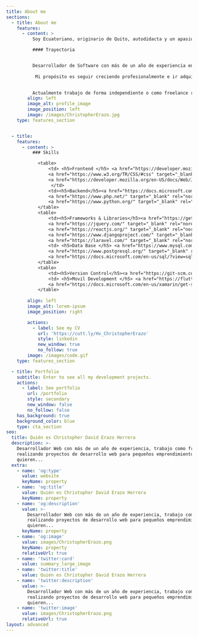 ```yaml
---
title: About me
sections:
  - title: About me
    features:
      - content: >
          Soy Ecuatoriano, originario de Quito, autodidacta y un apasionado por las tecnologías de desarrollo de software que le gusta seguir descubriendo nuevas cosas, hoy en día estoy potenciando mis conocimientos y habilidades en Python JavaScript y React en [Platzi.com](http://platzi.com).

          #### Trayectoria


          Desarrollador de Software con más de un año de experiencia en Desarrollo de Aplicaciones Web. He participado en el desarrollo de aplicaciones móviles con Xamarin.Forms y algunas aplicaciones web usando tecnologías Micrisoft como ASP.NET Core, Framework y MVC. Anterior a esto, adquirí experiencia en el área de Atención al Cliente y Ventas donde puede desarrollar habilidades como trabajar bajo presión, trabajo en equipo, buena actitud y proactividad.
          
           Mi propósito es seguir creciendo profesionalmente e ir adquiriendo experiencia ya sea dentro de una Empresa de Desarrollo de Software o de manera independiente creando mi propia Startup.
          

          Actualmente trabajo de forma independiente o como freelance realizando pequeños proyectos de Desarrollo Web para algunos emprendimientos que desean impulsar sus ideas y dar conocer sus servicios Online.
        align: left
        image_alt: profile_image
        image_position: left
        image: /images/ChristopherErazo.jpg
    type: features_section


  - title:
    features:
      - content: >
          ### Skills

            <table>
                <td> <h5>Frontend </h5> <a href="https://developer.mozilla.org/en-US/docs/Glossary/HTML5" target="_blank" rel="noreferrer"><img src="https://raw.githubusercontent.com/danielcranney/readme-generator/main/public/icons/skills/html5-colored.svg" width="48" height="48" alt="HTML5" /></a>
                <a href="https://www.w3.org/TR/CSS/#css" target="_blank" rel="noreferrer"><img src="https://raw.githubusercontent.com/danielcranney/readme-generator/main/public/icons/skills/css3-colored.svg" width="48" height="48" alt="CSS3" /></a>
                <a href="https://developer.mozilla.org/en-US/docs/Web/JavaScript" target="_blank" rel="noreferrer"><img src="https://raw.githubusercontent.com/danielcranney/readme-generator/main/public/icons/skills/javascript-colored.svg" width="48" height="48" alt="Javascript" /></a>
                 </td>
                <td><h5>Backend</h5><a href="https://docs.microsoft.com/en-us/dotnet/csharp/" target="_blank" rel="noreferrer"><img src="https://raw.githubusercontent.com/danielcranney/readme-generator/main/public/icons/skills/csharp-colored.svg" width="48" height="48" alt="C#" /></a>
                <a href="https://www.php.net/" target="_blank" rel="noreferrer"><img src="https://raw.githubusercontent.com/danielcranney/readme-generator/main/public/icons/skills/php-colored.svg" width="48" height="48" alt="PHP" /></a>
                <a href="https://www.python.org/" target="_blank" rel="noreferrer"><img src="https://raw.githubusercontent.com/danielcranney/readme-generator/main/public/icons/skills/python-colored.svg" width="48" height="48" alt="Python" /></a></td>
            </table>
            <table>
                <td><h5>Frameworks & Libraries</h5><a href="https://getbootstrap.com/" target="_blank" rel="noreferrer"><img src="https://raw.githubusercontent.com/danielcranney/readme-generator/main/public/icons/skills/bootstrap-colored.svg" width="48" height="48" alt="Bootstrap" /></a>
                <a href="https://jquery.com/" target="_blank" rel="noreferrer"><img src="https://raw.githubusercontent.com/danielcranney/readme-generator/main/public/icons/skills/jquery-colored.svg" width="48" height="48" alt="JQuery" /></a>
                <a href="https://reactjs.org/" target="_blank" rel="noreferrer"><img src="https://raw.githubusercontent.com/danielcranney/readme-generator/main/public/icons/skills/react-colored.svg" width="48" height="48" alt="React" /></a><a href="https://dotnet.microsoft.com/en-us/" target="_blank" rel="noreferrer"><img src="https://raw.githubusercontent.com/danielcranney/readme-generator/main/public/icons/skills/dot-net-colored.svg" width="48" height="48" alt=".NET" /></a>
                <a href="https://www.djangoproject.com/" target="_blank" rel="noreferrer"><img src="https://raw.githubusercontent.com/danielcranney/readme-generator/main/public/icons/skills/django-colored.svg" width="48" height="48" alt="Django" /></a>
                <a href="https://laravel.com/" target="_blank" rel="noreferrer"><img src="https://raw.githubusercontent.com/danielcranney/readme-generator/main/public/icons/skills/laravel-colored.svg" width="48" height="48" alt="Lavarel" /></a></td>
                <td> <h5>Data Base </h5> <a href="https://www.mysql.com/" target="_blank" rel="noreferrer"><img src="https://raw.githubusercontent.com/danielcranney/readme-generator/main/public/icons/skills/mysql-colored.svg" width="48" height="48" alt="MySQL" /></a>
                <a href="https://www.postgresql.org/" target="_blank" rel="noreferrer"><img src="https://raw.githubusercontent.com/danielcranney/readme-generator/main/public/icons/skills/postgresql-colored.svg" width="48" height="48" alt="PostgreSQL" /></a>
                <a href="https://docs.microsoft.com/en-us/sql/?view=sql-server-ver16" target="_blank" rel="noreferrer"><img src="/icons/sql-server.svg" width="48" height="48" alt="SQL-Server" /></a> </td>
            </table>
            <table>
                <td><h5>Version Control</h5><a href="https://git-scm.com/doc" target="_blank" rel="noreferrer"><img src="/icons/git.svg" width="48" height="48" alt="Git" /></a> <a href="https://docs.github.com/es" target="_blank" rel="noreferrer"><img src="/icons/github.svg" width="48" height="48" alt="GitHub" /></a></td>
                <td> <h5>Movil Development </h5> <a href="https://flutter.dev/" target="_blank" rel="noreferrer"><img src="https://raw.githubusercontent.com/danielcranney/readme-generator/main/public/icons/skills/flutter-colored.svg" width="48" height="48" alt="Flutter" /></a>
                <a href="https://docs.microsoft.com/en-us/xamarin/get-started/what-is-xamarin-forms" target="_blank" rel="noreferrer"><img src="/icons/xamarin.svg" width="48" height="48" alt="xamarin" /></a></td>
            </table>
            
        align: left
        image_alt: lorem-ipsum
        image_position: right

        actions:
          - label: See my CV
            url: 'https://cutt.ly/Hv_ChristopherErazo'
            style: linkedin
            new_window: true
            no_follow: true
        image: /images/code.gif
    type: features_section

  - title: Portfolio
    subtitle: Enter to see all my development projects.
    actions:
      - label: See portfolio
        url: /portfolio
        style: secondary
        new_window: false
        no_follow: false
    has_background: true
    background_color: blue
    type: cta_section
seo:
  title: Quién es Christopher David Erazo Herrera
  description: >-
    Desarrollador Web con más de un año de experiencia, trabajo como freelance
    realizando proyectos de desarrollo web para pequeños emprendimientos que
    quieren...
  extra:
    - name: 'og:type'
      value: website
      keyName: property
    - name: 'og:title'
      value: Quién es Christopher David Erazo Herrera
      keyName: property
    - name: 'og:description'
      value: >-
        Desarrollador Web con más de un año de experiencia, trabajo como freelance
        realizando proyectos de desarrollo web para pequeños emprendimientos que
        quieren...
      keyName: property
    - name: 'og:image'
      value: images/ChristopherErazo.png
      keyName: property
      relativeUrl: true
    - name: 'twitter:card'
      value: summary_large_image
    - name: 'twitter:title'
      value: Quién es Christopher David Erazo Herrera
    - name: 'twitter:description'
      value: >-
        Desarrollador Web con más de un año de experiencia, trabajo como freelance
        realizando proyectos de desarrollo web para pequeños emprendimientos que
        quieren...
    - name: 'twitter:image'
      value: images/ChristopherErazo.png
      relativeUrl: true
layout: advanced
---
```

  